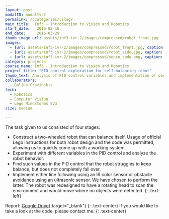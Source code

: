 ```yaml
---
layout: post
modalID: modalIvr2
permalink: /:categories/:slug/
main_title:  Inf3 - Introduction to Vision and Robotics
start_date:   2016-02-16
end_date:     2016-03-29
thumb_image_url: assets/inf3-ivr-2/images/compressed/robot_front.jpg
images:
  - {url: assets/inf3-ivr-2/images/compressed/robot_front.jpg, caption: "Front of the robot as it is running.", id: robot_front}
  - {url: assets/inf3-ivr-2/images/compressed/robot_side.jpg, caption: "Side of the robot as it is running.", id: robot_side}
  - {url: assets/inf3-ivr-2/images/compressed/sense_code.png, caption: "Example procedure for the robot to look around and choose an obstacle-free path before going. This is also an example of the block-based language we used to write the program.", id: sense_code}
category: projects
course_name: Inf3 - Introduction to Vision and Robotics
project_title: "PID control exploration for self-balancing robot"
thumb_text: Analysis of PID control variables and implementation of obstacle avoidance behavior in a two-wheeled self-balancing robot
collaborators:
  - Dalius Grazinskis
tech:
  - Robotics
  - Computer Vision
  - Lego Mindstorms EV3
size: medium

---
```


<div class="post-content-markdown">

The task given to us consisted of four stages:
* Construct a two-wheeled robot that can balance itself. Usage of official Lego instructions for both robot design and the code was permitted, allowing us to quickly come up with a working system.
* Experiment with different variables in the PID control and analyze the robot behavior.
* Find such values in the PID control that the robot struggles to keep balance, but does not completely fall over.
* Implement either line following using an IR color sensor or obstacle avoidance using an ultrasonic sensor. We have chosen to perform the latter. The robot was redesigned to have a rotating head to scan the environment and would move where no objects were detected.
{: .text-left}

Report: [Google Drive](https://drive.google.com/open?id=1SnbbNkHMdz9dvIcwKRAZnuuKPNzqTMip){:target="_blank"}
{: .text-center}
If you would like to take a look at the code, please contact me.
{: .text-center}

</div>
